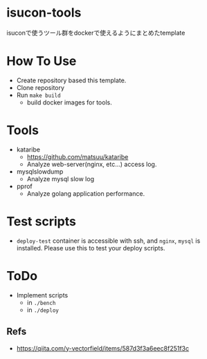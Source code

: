 # isucon-tools
isuconで使うツール群をdockerで使えるようにまとめたtemplate

# How To Use
- Create repository based this template.
- Clone repository
- Run `make build`
    - build docker images for tools.

# Tools
- kataribe
    - https://github.com/matsuu/kataribe
    - Analyze web-server(nginx, etc...) access log.
- mysqlslowdump
    - Analyze mysql slow log
- pprof
    - Analyze golang application performance.


# Test scripts
- `deploy-test` container is accessible with ssh, and `nginx`, `mysql` is installed. Please use this to test your deploy scripts.

# ToDo
- Implement scripts
    - in `./bench`
    - in `./deploy`


## Refs
- https://qiita.com/y-vectorfield/items/587d3f3a6eec8f251f3c
